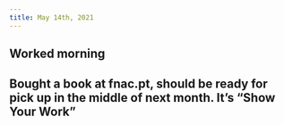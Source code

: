 ```yaml
---
title: May 14th, 2021
---
```


## Worked morning
## Bought a book at fnac.pt, should be ready for pick up in the middle of next month. It’s “Show Your Work”
##

